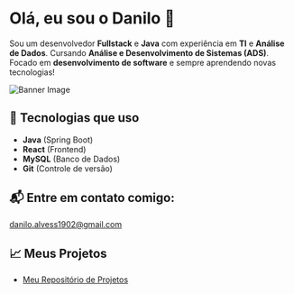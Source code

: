 # Olá, eu sou o Danilo 👋

Sou um desenvolvedor **Fullstack** e **Java** com experiência em **TI** e **Análise de Dados**. Cursando **Análise e Desenvolvimento de Sistemas (ADS)**. Focado em **desenvolvimento de software** e sempre aprendendo novas tecnologias!

![Banner Image]([https://link-para-sua-imagem.jpg](https://www.google.com/url?sa=i&url=https%3A%2F%2Fsuperti360.com.br%2Fas-6-principais-linguagens-de-programacao%2F&psig=AOvVaw1feI7iDyhqLopyh9v7y1dK&ust=1743041921240000&source=images&cd=vfe&opi=89978449&ved=0CBQQjRxqFwoTCPDLm6jXpowDFQAAAAAdAAAAABAJ))

## 🚀 Tecnologias que uso
- **Java** (Spring Boot)
- **React** (Frontend)
- **MySQL** (Banco de Dados)
- **Git** (Controle de versão)

## 📬 Entre em contato comigo:
[danilo.alvess1902@gmail.com](mailto:danilo.alvess1902@gmail.com)

## 📈 Meus Projetos
- [Meu Repositório de Projetos](https://github.com/DaniloAlves1902)

<!--
**DaniloAlves1902/DaniloAlves1902** is a ✨ _special_ ✨ repository because its `README.md` (this file) appears on your GitHub profile.

Here are some ideas to get you started:

- 🔭 I’m currently working on ...
- 🌱 I’m currently learning ...
- 👯 I’m looking to collaborate on ...
- 🤔 I’m looking for help with ...
- 💬 Ask me about ...
- 📫 How to reach me: ...
- 😄 Pronouns: ...
- ⚡ Fun fact: ...
-->
